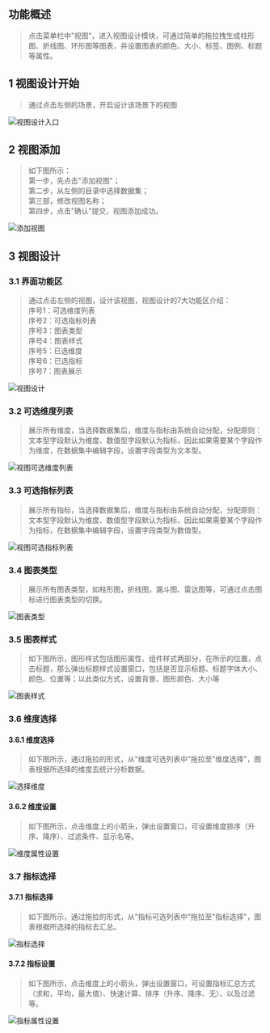 ## 功能概述
> 点击菜单栏中"视图"，进入视图设计模块，可通过简单的拖拉拽生成柱形图、折线图、环形图等图表，并设置图表的颜色、大小、标签、图例、标题等属性。
## 1 视图设计开始
> 通过点击左侧的场景，开启设计该场景下的视图

![视图设计入口](../img/view_generation/视图设计入口.png)
## 2 视图添加
> 如下图所示：</br>第一步，先点击"添加视图"；</br>第二步，从左侧的目录中选择数据集；</br>第三部，修改视图名称；</br>第四步，点击"确认"提交，视图添加成功。

![添加视图](../img/view_generation/添加视图.png)
## 3 视图设计
### 3.1 界面功能区
>通过点击左侧的视图，设计该视图，视图设计的7大功能区介绍：</br>
>序号1：可选维度列表</br>序号2：可选指标列表</br>序号3：图表类型</br>序号4：图表样式</br>序号5：已选维度</br>序号6：已选指标</br>序号7：图表展示

![视图设计](../img/view_generation/视图设计.png)

### 3.2 可选维度列表
> 展示所有维度，当选择数据集后，维度与指标由系统自动分配，分配原则：文本型字段默认为维度、数值型字段默认为指标，因此如果需要某个字段作为维度，在数据集中编辑字段，设置字段类型为文本型。

![视图可选维度列表](../img/view_generation/视图可选维度列表.png)
### 3.3 可选指标列表
> 展示所有指标，当选择数据集后，维度与指标由系统自动分配，分配原则：文本型字段默认为维度、数值型字段默认为指标，因此如果需要某个字段作为指标，在数据集中编辑字段，设置字段类型为数值型。

![视图可选指标列表](../img/view_generation/视图可选指标列表.png)
### 3.4 图表类型
> 展示所有图表类型，如柱形图，折线图，漏斗图、雷达图等，可通过点击图标进行图表类型的切换。

![图表类型](../img/view_generation/图表类型.png)
### 3.5 图表样式
> 如下图所示，图形样式包括图形属性、组件样式两部分，在所示的位置，点击标题，那么弹出标题样式设置窗口，包括是否显示标题、标题字体大小、颜色、位置等；以此类似方式，设置背景、图形颜色、大小等

![图表样式](../img/view_generation/图表样式.png)
### 3.6 维度选择
#### 3.6.1 维度选择
> 如下图所示，通过拖拉的形式，从"维度可选列表中"拖拉至"维度选择"，图表根据所选择的维度去统计分析数据。

![选择维度](../img/view_generation/选择维度.png)

#### 3.6.2 维度设置
> 如下图所示，点击维度上的小箭头，弹出设置窗口，可设置维度排序（升序、降序）、过滤条件、显示名等。

![维度属性设置](../img/view_generation/维度属性设置.png)
### 3.7 指标选择
#### 3.7.1 指标选择
> 如下图所示，通过拖拉的形式，从"指标可选列表中"拖拉至"指标选择"，图表根据所选择的指标去汇总。

![指标选择](../img/view_generation/指标选择.png)

#### 3.7.2 指标设置
> 如下图所示，点击维度上的小箭头，弹出设置窗口，可设置指标汇总方式（求和，平均，最大值）、快速计算、排序（升序、降序、无）、以及过滤等。

![指标属性设置](../img/view_generation/指标属性设置.png)

